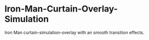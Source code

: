 # Iron-Man-Curtain-Overlay-Simulation
Iron Man curtain-simulation-overlay with an smooth transition effects.
